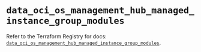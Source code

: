 # `data_oci_os_management_hub_managed_instance_group_modules`

Refer to the Terraform Registry for docs: [`data_oci_os_management_hub_managed_instance_group_modules`](https://registry.terraform.io/providers/oracle/oci/6.18.0/docs/data-sources/os_management_hub_managed_instance_group_modules).
